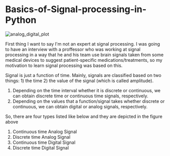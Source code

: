 # Basics-of-Signal-processing-in-Python


![analog_digital_plot](https://github.com/gbulbul/Basics-of-Signal-processing-in-Python/assets/79763247/9bc6bffa-e96d-4111-818e-2afba2083684)



First thing I want to say I'm not an expert at signal processing. I was going to have an interview with a proffessor who was working at signal processing in a way that he and his team use brain signals taken from some medical devices to suggest patient-specific medications/treatments, so my motivation to learn signal processing was based on this.

Signal is just a function of time.
Mainly, signals are classified based on two things: 1) the time 2) the value of the signal (which is called amplitude).
1) Depending on the time interval whether it is discrete or continuous, we can obtain discrete time or continuous time signals, respectively.
2) Depending on the values that a function/signal takes whether discrete or continuous, we can obtain digital or analog signals, respectively.


So, there are four types listed like below and they are depicted in the figure above
1. Continuous time Analog Signal
2. Discrete time Analog Signal
3. Continuous time Digital Signal
4. Discrete time Digital Signal

